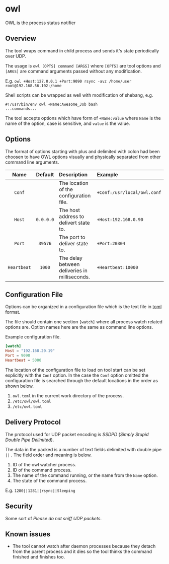 # owl
OWL is the process status notifier

## Overview

The tool wraps command in child process and sends it's state periodically
over UDP.

The usage is `owl [OPTS] command [ARGS]` where `[OPTS]` are tool options
and `[ARGS]` are command arguments passed without any modification.

E.g. `owl +Host:127.0.0.1 +Port:9090 rsync -avz /home/user root@192.168.56.102:/home` 

Shell scripts can be wrapped as well with modification of shebang, e.g.

``` shell
#!/usr/bin/env owl +Name:Awesome_Job bash
...commands...
```

The tool accepts options which have form of `+Name:value` where `Name` is the name
of the option, case is sensitive, and `value` is the value.

## Options

The format of options starting with plus and delimited with colon had been choosen
to have OWL options visually and physically separated from other command line arguments.

| Name | Default | Description | Example |
| :--: | :-----: | :---------- | :------ |
| `Conf` | | The location of the configuration file.| `+Conf:/usr/local/owl.conf` |
| `Host` | `0.0.0.0` | The host address to delivert state to.| `+Host:192.168.0.90` |
| `Port` | `39576` |The port to deliver state to.| `+Port:20304` |
| `Heartbeat` | `1000` | The delay between deliveries in milliseconds.| `+Heartbeat:10000` |

## Configuration File

Options can be organized in a configuration file which is the text file in 
[toml](https://en.wikipedia.org/wiki/TOML) format.

The file should contain one section `[watch]` where all process watch related options
are. Option names here are the same as command line options.

Example configuration file.

``` toml
[watch]
Host = "192.168.20.19"
Port = 9090
Heartbeat = 5000
```

The location of the configuration file to load on tool start can be set explicitly with
the `Conf` option. In the case the `Conf` option omitted the configuration file is
searched through the default locations in the order as shown below.

1. `owl.toml` in the current work directory of the process.
2. `/etc/owl/owl.toml` 
3. `/etc/owl.toml` 

## Delivery Protocol

The protocol used for UDP packet encoding is _SSDPD_ (_Simply Stupid Double Pipe Delimited_).

The data in the packed is a number of text fields delimited with double pipe `||` . The field
order and meaning is below.

1. ID of the owl watcher process.
2. ID of the command process.
3. The name of the command running, or the name from the `Name` option.
4. The state of the command process.

E.g. `1280||1281||rsync||Sleeping` 

## Security

Some sort of _Please do not sniff UDP packets_.

## Known issues

* The tool cannot watch after daemon processes because they detach from the parent process
  and it dies so the tool thinks the command finished and finishes too.

